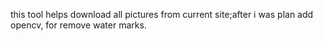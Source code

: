 this tool helps download all pictures from current site;after i was plan add opencv, for remove water marks.
